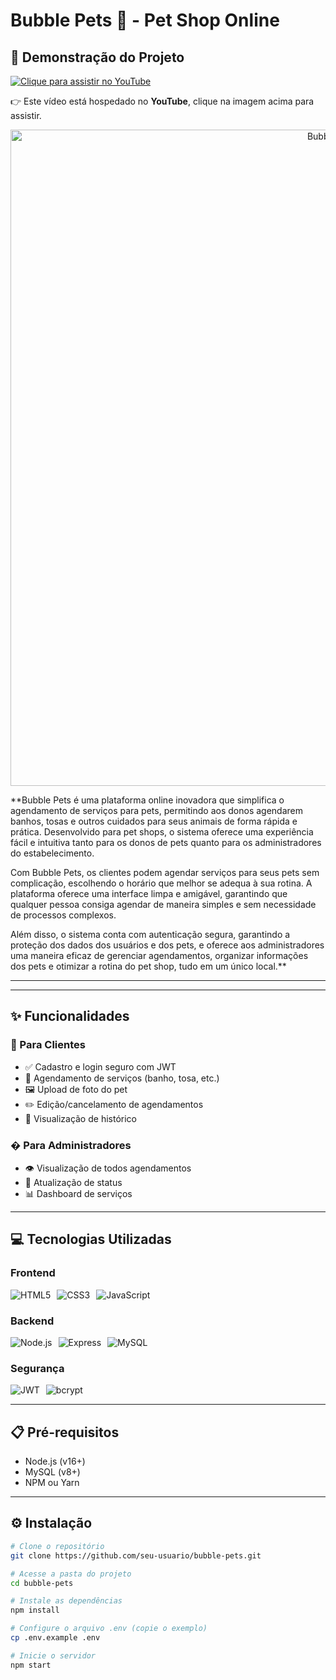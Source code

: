 # Bubble Pets 🐾 - Pet Shop Online

## 🎥 Demonstração do Projeto
[![Clique para assistir no YouTube](https://img.youtube.com/vi/BK4tgWbyqqw/0.jpg)](https://youtu.be/BK4tgWbyqqw)

👉 Este vídeo está hospedado no **YouTube**, clique na imagem acima para assistir.



<p align="center">
  <img src="https://drive.google.com/uc?id=1hgLv3BHTHz87-eRvPS6I2LB-x92V_s0q" alt="Bubble Pets Logo" width="1050">
</p>

**Bubble Pets é uma plataforma online inovadora que simplifica o agendamento de serviços para pets, permitindo aos donos agendarem banhos, tosas e outros cuidados para seus animais de forma rápida e prática. Desenvolvido para pet shops, o sistema oferece uma experiência fácil e intuitiva tanto para os donos de pets quanto para os administradores do estabelecimento.

Com Bubble Pets, os clientes podem agendar serviços para seus pets sem complicação, escolhendo o horário que melhor se adequa à sua rotina. A plataforma oferece uma interface limpa e amigável, garantindo que qualquer pessoa consiga agendar de maneira simples e sem necessidade de processos complexos.

Além disso, o sistema conta com autenticação segura, garantindo a proteção dos dados dos usuários e dos pets, e oferece aos administradores uma maneira eficaz de gerenciar agendamentos, organizar informações dos pets e otimizar a rotina do pet shop, tudo em um único local.**

---

---

## ✨ Funcionalidades

### 🐶 Para Clientes
- ✅ Cadastro e login seguro com JWT
- 📅 Agendamento de serviços (banho, tosa, etc.)
- 🖼️ Upload de foto do pet
- ✏️ Edição/cancelamento de agendamentos
- 📱 Visualização de histórico

### �️ Para Administradores
- 👁️ Visualização de todos agendamentos
- 🔄 Atualização de status
- 📊 Dashboard de serviços

---

## 💻 Tecnologias Utilizadas

### Frontend
<div style="display: flex; gap: 10px;">
  <img src="https://img.shields.io/badge/HTML5-E34F26?style=for-the-badge&logo=html5&logoColor=white" alt="HTML5">
  <img src="https://img.shields.io/badge/CSS3-1572B6?style=for-the-badge&logo=css3&logoColor=white" alt="CSS3">
  <img src="https://img.shields.io/badge/JavaScript-F7DF1E?style=for-the-badge&logo=javascript&logoColor=black" alt="JavaScript">
</div>

### Backend
<div style="display: flex; gap: 10px;">
  <img src="https://img.shields.io/badge/Node.js-339933?style=for-the-badge&logo=nodedotjs&logoColor=white" alt="Node.js">
  <img src="https://img.shields.io/badge/Express.js-000000?style=for-the-badge&logo=express&logoColor=white" alt="Express">
  <img src="https://img.shields.io/badge/MySQL-4479A1?style=for-the-badge&logo=mysql&logoColor=white" alt="MySQL">
</div>

### Segurança
<div style="display: flex; gap: 10px;">
  <img src="https://img.shields.io/badge/JWT-000000?style=for-the-badge&logo=JSON%20web%20tokens&logoColor=white" alt="JWT">
  <img src="https://img.shields.io/badge/bcrypt-35495E?style=for-the-badge" alt="bcrypt">
</div>

---

## 📋 Pré-requisitos

- Node.js (v16+)
- MySQL (v8+)
- NPM ou Yarn

---

## ⚙️ Instalação

```bash
# Clone o repositório
git clone https://github.com/seu-usuario/bubble-pets.git

# Acesse a pasta do projeto
cd bubble-pets

# Instale as dependências
npm install

# Configure o arquivo .env (copie o exemplo)
cp .env.example .env

# Inicie o servidor
npm start
